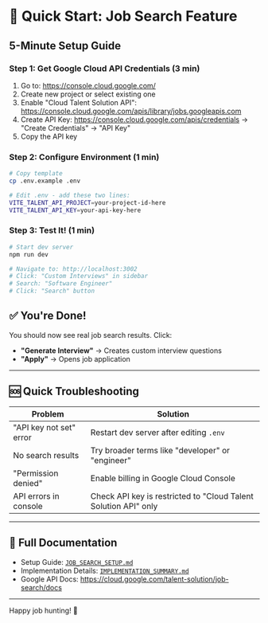 # 🚀 Quick Start: Job Search Feature

## 5-Minute Setup Guide

### Step 1: Get Google Cloud API Credentials (3 min)

1. Go to: https://console.cloud.google.com/
2. Create new project or select existing one
3. Enable "Cloud Talent Solution API": https://console.cloud.google.com/apis/library/jobs.googleapis.com
4. Create API Key: https://console.cloud.google.com/apis/credentials → "Create Credentials" → "API Key"
5. Copy the API key

### Step 2: Configure Environment (1 min)

```bash
# Copy template
cp .env.example .env

# Edit .env - add these two lines:
VITE_TALENT_API_PROJECT=your-project-id-here
VITE_TALENT_API_KEY=your-api-key-here
```

### Step 3: Test It! (1 min)

```bash
# Start dev server
npm run dev

# Navigate to: http://localhost:3002
# Click: "Custom Interviews" in sidebar
# Search: "Software Engineer"
# Click: "Search" button
```

## ✅ You're Done!

You should now see real job search results. Click:
- **"Generate Interview"** → Creates custom interview questions
- **"Apply"** → Opens job application

---

## 🆘 Quick Troubleshooting

| Problem | Solution |
|---------|----------|
| "API key not set" error | Restart dev server after editing `.env` |
| No search results | Try broader terms like "developer" or "engineer" |
| "Permission denied" | Enable billing in Google Cloud Console |
| API errors in console | Check API key is restricted to "Cloud Talent Solution API" only |

---

## 📖 Full Documentation

- Setup Guide: [`JOB_SEARCH_SETUP.md`](./JOB_SEARCH_SETUP.md)
- Implementation Details: [`IMPLEMENTATION_SUMMARY.md`](./IMPLEMENTATION_SUMMARY.md)
- Google API Docs: https://cloud.google.com/talent-solution/job-search/docs

---

Happy job hunting! 🎯
